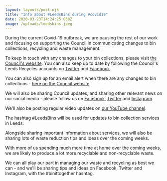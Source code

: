 ```yaml
---
layout: layouts/post.njk
title: "Info about #LeedsBins during #covid19"
date: 2020-03-23T14:24:25.058Z
image: /uploads/leedsbins.jpeg
---
```

During the current Covid-19 outbreak, we are pausing the rest of our work and focusing on supporting the Council in communicating changes to bin collections, recycling and waste management.

To keep in touch with any changes to your bin collections, please visit [the Council's website](https://www.leeds.gov.uk/residents/bins-and-recycling).  You can also keep up to date by following the Council's Leeds Recycles accounts on [Twitter](https://twitter.com/leedsrecycles) and [Facebook](https://www.facebook.com/LeedsRecycles/).  

You can also sign up for an email alert when there are any changes to bin collections - [here on the Council website](https://public.govdelivery.com/accounts/UKLEEDS/subscriber/new?topic_id=UKLEEDS_3).  

We will also be sharing Council updates, and sharing other relevant news on our social media - please follow us on [Facebook](https://www.facebook.com/zerowasteleeds/), [Twitter](https://twitter.com/zerowasteleeds) and [Instagram](https://www.instagram.com/zerowasteleeds/).  

We'll also be posting regular video updates on [our YouTube channel](https://www.youtube.com/watch?v=4Z1XbKQe5I0&list=PLcImqkHEpk0q4hYF9BzvWl4wsX6illXyD).  

The hashtag #LeedsBins will be used for updates to bin collection services in Leeds.

Alongside sharing important information about services, we will also be sharing lots of waste reduction tips and ideas over the coming weeks.  

With more of us spending much more time at home over the coming weeks, we are likely to produce a lot more recyclable and non-recyclable waste.  

We can all play our part in managing our waste and recycling as best we can - and we'll be sharing tips and ideas on Facebook, Twitter and Instagram, with the #binittogether hashtag.